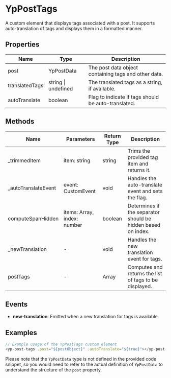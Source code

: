# YpPostTags

A custom element that displays tags associated with a post. It supports auto-translation of tags and displays them in a formatted manner.

## Properties

| Name            | Type                  | Description                                           |
|-----------------|-----------------------|-------------------------------------------------------|
| post            | YpPostData            | The post data object containing tags and other data.  |
| translatedTags  | string \| undefined   | The translated tags as a string, if available.        |
| autoTranslate   | boolean               | Flag to indicate if tags should be auto-translated.   |

## Methods

| Name               | Parameters            | Return Type | Description                                             |
|--------------------|-----------------------|-------------|---------------------------------------------------------|
| _trimmedItem       | item: string          | string      | Trims the provided tag item and returns it.             |
| _autoTranslateEvent| event: CustomEvent    | void        | Handles the auto-translate event and sets the flag.     |
| computeSpanHidden  | items: Array<string>, index: number | boolean | Determines if the separator should be hidden based on index. |
| _newTranslation    | -                     | void        | Handles the new translation event for tags.             |
| postTags           | -                     | Array<string> | Computes and returns the list of tags to be displayed. |

## Events

- **new-translation**: Emitted when a new translation for tags is available.

## Examples

```typescript
// Example usage of the YpPostTags custom element
<yp-post-tags .post="${postObject}" .autoTranslate="${true}"></yp-post-tags>
```

Please note that the `YpPostData` type is not defined in the provided code snippet, so you would need to refer to the actual definition of `YpPostData` to understand the structure of the `post` property.